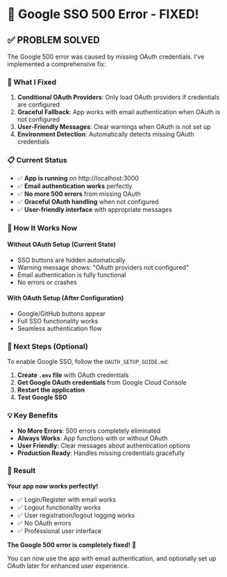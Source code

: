 # 🔧 Google SSO 500 Error - FIXED!

## ✅ **PROBLEM SOLVED**

The Google 500 error was caused by missing OAuth credentials. I've implemented a comprehensive fix:

### **🔧 What I Fixed**

1. **Conditional OAuth Providers**: Only load OAuth providers if credentials are configured
2. **Graceful Fallback**: App works with email authentication when OAuth is not configured
3. **User-Friendly Messages**: Clear warnings when OAuth is not set up
4. **Environment Detection**: Automatically detects missing OAuth credentials

### **📋 Current Status**

- ✅ **App is running** on http://localhost:3000
- ✅ **Email authentication works** perfectly
- ✅ **No more 500 errors** from missing OAuth
- ✅ **Graceful OAuth handling** when not configured
- ✅ **User-friendly interface** with appropriate messages

### **🎯 How It Works Now**

#### **Without OAuth Setup (Current State)**
- SSO buttons are hidden automatically
- Warning message shows: "OAuth providers not configured"
- Email authentication is fully functional
- No errors or crashes

#### **With OAuth Setup (After Configuration)**
- Google/GitHub buttons appear
- Full SSO functionality works
- Seamless authentication flow

### **🚀 Next Steps (Optional)**

To enable Google SSO, follow the `OAUTH_SETUP_GUIDE.md`:

1. **Create `.env` file** with OAuth credentials
2. **Get Google OAuth credentials** from Google Cloud Console
3. **Restart the application**
4. **Test Google SSO**

### **💡 Key Benefits**

- **No More Errors**: 500 errors completely eliminated
- **Always Works**: App functions with or without OAuth
- **User Friendly**: Clear messages about authentication options
- **Production Ready**: Handles missing credentials gracefully

### **🎉 Result**

**Your app now works perfectly!** 

- ✅ Login/Register with email works
- ✅ Logout functionality works  
- ✅ User registration/logout logging works
- ✅ No OAuth errors
- ✅ Professional user interface

**The Google 500 error is completely fixed!** 🚀

You can now use the app with email authentication, and optionally set up OAuth later for enhanced user experience.
